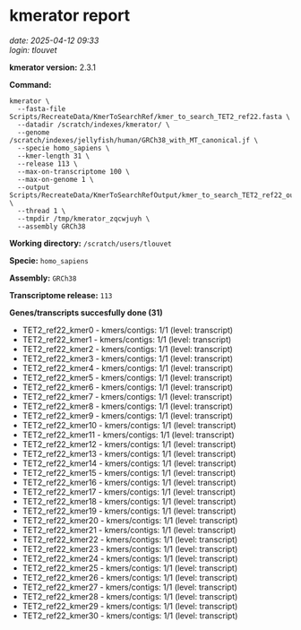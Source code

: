 # kmerator report
*date: 2025-04-12 09:33*  
*login: tlouvet*

**kmerator version:** 2.3.1

**Command:**

```
kmerator \
  --fasta-file Scripts/RecreateData/KmerToSearchRef/kmer_to_search_TET2_ref22.fasta \
  --datadir /scratch/indexes/kmerator/ \
  --genome /scratch/indexes/jellyfish/human/GRCh38_with_MT_canonical.jf \
  --specie homo_sapiens \
  --kmer-length 31 \
  --release 113 \
  --max-on-transcriptome 100 \
  --max-on-genome 1 \
  --output Scripts/RecreateData/KmerToSearchRefOutput/kmer_to_search_TET2_ref22_output \
  --thread 1 \
  --tmpdir /tmp/kmerator_zqcwjuyh \
  --assembly GRCh38
```

**Working directory:** `/scratch/users/tlouvet`

**Specie:** `homo_sapiens`

**Assembly:** `GRCh38`

**Transcriptome release:** `113`

**Genes/transcripts succesfully done (31)**

- TET2_ref22_kmer0 - kmers/contigs: 1/1 (level: transcript)
- TET2_ref22_kmer1 - kmers/contigs: 1/1 (level: transcript)
- TET2_ref22_kmer2 - kmers/contigs: 1/1 (level: transcript)
- TET2_ref22_kmer3 - kmers/contigs: 1/1 (level: transcript)
- TET2_ref22_kmer4 - kmers/contigs: 1/1 (level: transcript)
- TET2_ref22_kmer5 - kmers/contigs: 1/1 (level: transcript)
- TET2_ref22_kmer6 - kmers/contigs: 1/1 (level: transcript)
- TET2_ref22_kmer7 - kmers/contigs: 1/1 (level: transcript)
- TET2_ref22_kmer8 - kmers/contigs: 1/1 (level: transcript)
- TET2_ref22_kmer9 - kmers/contigs: 1/1 (level: transcript)
- TET2_ref22_kmer10 - kmers/contigs: 1/1 (level: transcript)
- TET2_ref22_kmer11 - kmers/contigs: 1/1 (level: transcript)
- TET2_ref22_kmer12 - kmers/contigs: 1/1 (level: transcript)
- TET2_ref22_kmer13 - kmers/contigs: 1/1 (level: transcript)
- TET2_ref22_kmer14 - kmers/contigs: 1/1 (level: transcript)
- TET2_ref22_kmer15 - kmers/contigs: 1/1 (level: transcript)
- TET2_ref22_kmer16 - kmers/contigs: 1/1 (level: transcript)
- TET2_ref22_kmer17 - kmers/contigs: 1/1 (level: transcript)
- TET2_ref22_kmer18 - kmers/contigs: 1/1 (level: transcript)
- TET2_ref22_kmer19 - kmers/contigs: 1/1 (level: transcript)
- TET2_ref22_kmer20 - kmers/contigs: 1/1 (level: transcript)
- TET2_ref22_kmer21 - kmers/contigs: 1/1 (level: transcript)
- TET2_ref22_kmer22 - kmers/contigs: 1/1 (level: transcript)
- TET2_ref22_kmer23 - kmers/contigs: 1/1 (level: transcript)
- TET2_ref22_kmer24 - kmers/contigs: 1/1 (level: transcript)
- TET2_ref22_kmer25 - kmers/contigs: 1/1 (level: transcript)
- TET2_ref22_kmer26 - kmers/contigs: 1/1 (level: transcript)
- TET2_ref22_kmer27 - kmers/contigs: 1/1 (level: transcript)
- TET2_ref22_kmer28 - kmers/contigs: 1/1 (level: transcript)
- TET2_ref22_kmer29 - kmers/contigs: 1/1 (level: transcript)
- TET2_ref22_kmer30 - kmers/contigs: 1/1 (level: transcript)

